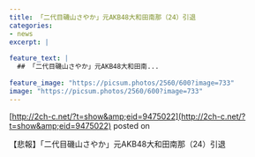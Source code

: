 ```yaml
---
title: 「二代目磯山さやか」元AKB48大和田南那（24）引退
categories:
- news
excerpt: |
  
feature_text: |
  ## 「二代目磯山さやか」元AKB48大和田南...
  
feature_image: "https://picsum.photos/2560/600?image=733"
image: "https://picsum.photos/2560/600?image=733"
---
```


[http://2ch-c.net/?t=show&amp;eid=9475022](http://2ch-c.net/?t=show&amp;eid=9475022)
posted on 

<!--more-->

【悲報】「二代目磯山さやか」元AKB48大和田南那（24）引退
